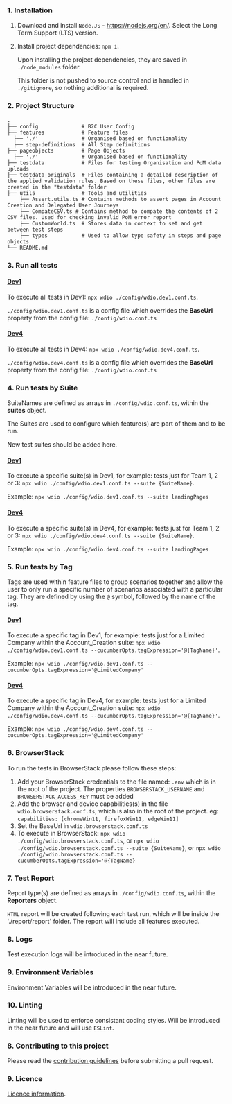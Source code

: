 ### 1. Installation

1. Download and install `Node.JS` - https://nodejs.org/en/.
   Select the Long Term Support (LTS) version.

2. Install project dependencies: `npm i`.

   Upon installing the project dependencies, they are saved in `./node_modules` folder.

   This folder is not pushed to source control and is handled in `./gitignore`, so nothing additional is required.

### 2. Project Structure

    .
    ├── config              # B2C User Config
    ├── features            # Feature files
      ├── './'              # Organised based on functionality
      ├── step-definitions  # All Step definitions
    ├── pageobjects         # Page Objects
      ├── './'              # Organised based on functionality
    ├── testdata            # Files for testing Organisation and PoM data uploads
    ├── testdata_originals  # Files containing a detailed description of the applied validation rules. Based on these files, other files are created in the "testdata" folder
    ├── utils               # Tools and utilities
        ├── Assert.utils.ts # Contains methods to assert pages in Account Creation and Delegated User Journeys
        ├── CompateCSV.ts # Contains method to compate the contents of 2 CSV files. Used for checking invalid PoM error report
        ├── CustomWorld.ts  # Stores data in context to set and get between test steps
        ├── types           # Used to allow type safety in steps and page objects
    └── README.md

### 3. Run all tests

#### <u>Dev1</u>

To execute all tests in Dev1: `npx wdio ./config/wdio.dev1.conf.ts`.

`./config/wdio.dev1.conf.ts` is a config file which overrides the **BaseUrl** property from the config file: `./config/wdio.conf.ts`

#### <u>Dev4</u>

To execute all tests in Dev4: `npx wdio ./config/wdio.dev4.conf.ts`.

`./config/wdio.dev4.conf.ts` is a config file which overrides the **BaseUrl** property from the config file: `./config/wdio.conf.ts`

### 4. Run tests by Suite

SuiteNames are defined as arrays in `./config/wdio.conf.ts`, within the **suites** object.

The Suites are used to configure which feature(s) are part of them and to be run.

New test suites should be added here.

#### <u>Dev1</u>

To execute a specific suite(s) in Dev1, for example: tests just for Team 1, 2 or 3:
`npx wdio ./config/wdio.dev1.conf.ts --suite {SuiteName}`.

Example: `npx wdio ./config/wdio.dev1.conf.ts --suite landingPages`

#### <u>Dev4</u>

To execute a specific suite(s) in Dev4, for example: tests just for Team 1, 2 or 3:
`npx wdio ./config/wdio.dev4.conf.ts --suite {SuiteName}`.

Example: `npx wdio ./config/wdio.dev4.conf.ts --suite landingPages`

### 5. Run tests by Tag

Tags are used within feature files to group scenarios together and allow the user to only run a specific number of scenarios associated with a particular tag. They are defined by using the `@` symbol, followed by the name of the tag.

#### <u>Dev1</u>

To execute a specific tag in Dev1, for example: tests just for a Limited Company within the Account_Creation suite:
`npx wdio ./config/wdio.dev1.conf.ts --cucumberOpts.tagExpression='@{TagName}'`.

Example: `npx wdio ./config/wdio.dev1.conf.ts --cucumberOpts.tagExpression='@LimitedCompany'`

#### <u>Dev4</u>

To execute a specific tag in Dev4, for example: tests just for a Limited Company within the Account_Creation suite:
`npx wdio ./config/wdio.dev4.conf.ts --cucumberOpts.tagExpression='@{TagName}'`.

Example: `npx wdio ./config/wdio.dev4.conf.ts --cucumberOpts.tagExpression='@LimitedCompany'`

### 6. BrowserStack

To run the tests in BrowserStack please follow these steps:

1. Add your BrowserStack credentials to the file named: `.env` which is in the root of the project. The properties `BROWSERSTACK_USERNAME` and `BROWSERSTACK_ACCESS_KEY` must be added
2. Add the browser and device capabilities(s) in the file `wdio.browserstack.conf.ts`, which is also in the root of the project. eg: `capabilities: [chromeWin11, firefoxWin11, edgeWin11]`
3. Set the BaseUrl in `wdio.browserstack.conf.ts`
4. To execute in BrowserStack:
   `npx wdio ./config/wdio.browserstack.conf.ts`, or
   `npx wdio ./config/wdio.browserstack.conf.ts --suite {SuiteName}`, or
   `npx wdio ./config/wdio.browserstack.conf.ts --cucumberOpts.tagExpression='@{TagName}`

### 7. Test Report

Report type(s) are defined as arrays in `./config/wdio.conf.ts`, within the **Reporters** object.

`HTML` report will be created following each test run, which will be inside the './report/report' folder.
The report will include all features executed.

### 8. Logs

Test execution logs will be introduced in the near future.

### 9. Environment Variables

Environment Variables will be introduced in the near future.

### 10. Linting

Linting will be used to enforce consistant coding styles. Will be introduced in the near future and will use `ESLint`.

### 8. Contributing to this project
Please read the [contribution guidelines](CONTRIBUTING.md) before submitting a pull request.

### 9. Licence
[Licence information](LICENCE.md).
